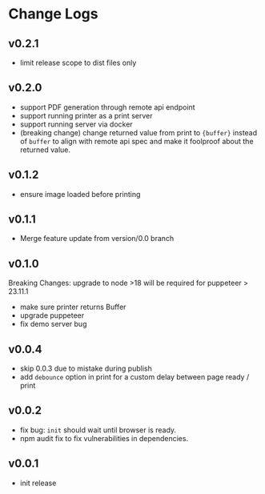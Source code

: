 # Change Logs

## v0.2.1

 - limit release scope to dist files only


## v0.2.0

 - support PDF generation through remote api endpoint 
 - support running printer as a print server
 - support running server via docker
 - (breaking change) change returned value from print to `{buffer}` instead of `buffer` to align with remote api spec and make it foolproof about the returned value.


## v0.1.2

 - ensure image loaded before printing


## v0.1.1

 - Merge feature update from version/0.0 branch


## v0.1.0

Breaking Changes: upgrade to node >18 will be required for puppeteer > 23.11.1

 - make sure printer returns Buffer 
 - upgrade puppeteer
 - fix demo server bug


## v0.0.4

 - skip 0.0.3 due to mistake during publish
 - add `debounce` option in print for a custom delay between page ready / print


## v0.0.2

 - fix bug: `init` should wait until browser is ready.
 - npm audit fix to fix vulnerabilities in dependencies.


## v0.0.1

 - init release

